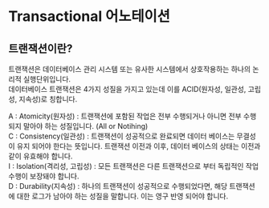 # Transactional 어노테이션

## 트랜잭션이란?

트랜잭션은 데이터베이스 관리 시스템 또는 유사한 시스템에서 상호작용하는 하나의 논리적 실행단위입니다.  
데이터베이스 트랜잭션은 4가지 성질을 가지고 있는데 이를 ACID(원자성, 일관성, 고립성, 지속성)로 칭합니다.

A : Atomicity(원자성) : 트랜잭션에 포함된 작업은 전부 수행되거나 아니면 전부 수행되지 말아야 하는 성질입니다. (All or Notihing)  
C : Consistency(일관성) : 트랜잭션이 성공적으로 완료되면 데이터 베이스는 무결성이 유지 되어야 한다는 뜻입니다. 트랜잭션 이전과 이후, 데이터 베이스의 상태는 이전과 같이 유효해야 합니다.  
I : Isolation(격리성, 고립성) : 모든 트랜잭션은 다른 트랜잭션으로 부터 독립적인 작업 수행이 보장돼야 합니다.  
D : Durability(지속성) : 하나의 트랜잭션이 성공적으로 수행되었다면, 해당 트랜잭션에 대한 로그가 남아야 하는 성질을 말합니다. 이는 영구 반영 되어야 합니다.  